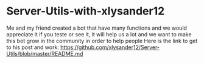 # Server-Utils-with-xlysander12
Me and my friend created a bot that have many functions and we would appreciate it if you teste or see it, it will help us a lot and we want to make this bot grow in the community in order to help people
Here is the link to get to his post and work: https://github.com/xlysander12/Server-Utils/blob/master/README.md
